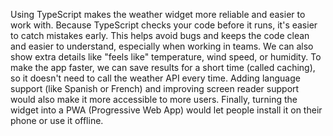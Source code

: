 Using TypeScript makes the weather widget more reliable and easier to work with. Because TypeScript checks your code before it runs, it's easier to catch mistakes early. This helps avoid bugs and keeps the code clean and easier to understand, especially when working in teams.
We can also show extra details like "feels like" temperature, wind speed, or humidity. To make the app faster, we can save results for a short time (called caching), so it doesn't need to call the weather API every time. Adding language support (like Spanish or French) and improving screen reader support would also make it more accessible to more users. Finally, turning the widget into a PWA (Progressive Web App) would let people install it on their phone or use it offline.
